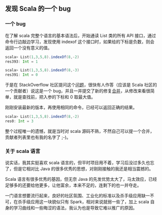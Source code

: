 ## 发现 Scala 的一个 bug

### 一个 bug

在了解 scala 完整个语言的基本语法后，开始通读 List 类的所有 API 接口，通过命令行边敲边学习，发现使用 indexof 这个接口时，如果给的下标是负数，则会返回一个没有意义的值。  

```scala
scala> List(1,3,5,8).indexOf(8,-2)
res393: Int = 1

scala> List(1,3,5,8).indexOf(8,-3)
res391: Int = 0
```

于是在 StackOverflow 社区提问这个[问题](https://stackoverflow.com/questions/41395111/scala-list-indexof-has-bug)，很快有人作答（应该是 Scala 社区的一个贡献者）说这是一个 bug，并且一并提交了新的修复[合并](https://github.com/scala/scala/pull/5621/files/a75e4a7fafef9ce619a8d0f0622333d20502e7c8)，从修改来看很简单，就是查找前，把入参的下标和 0 取最大值。  

刚刚安装最新的版本，再使用相同的命令，已经可以返回正确的结果。

```scala
scala> List(1,3,5,8).indexOf(8,-2)
res0: Int = 3
```

整个过程唯一的遗憾，就是当时对 scala 源码不熟，不然自己可以提一个合并，贡献者列表里也有我的名字了 ;-)。

### 关于 scala 语言

说实话，我其实挺喜欢 scala 语言的，但平时项目用不着，学习后没过多久也忘了，但是它相对比 Java 的很多优秀的思想，对刚刚接触的我还是相当震撼的。   

Scala 语言有很多优秀的基因，但无奈 Java 的先发优势太大了，马太效应，已经足够多的还要给他更多，让他富余，本来不足的，连剩下的也一并夺走。   

一门语言想要流行起来，良好的社区氛围、工业化的标准以及杀手级应用缺一不可，在杀手级应用这一块貌似只有 Spark，相对来说就弱一些了，加上 scala 自身的学习曲线和一些晦涩的语法，我认为也是导致它难以推广的原因。